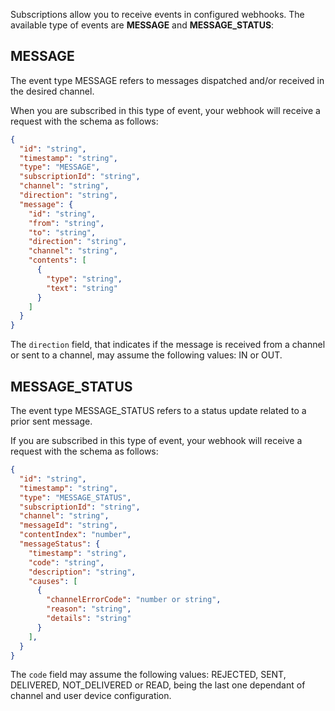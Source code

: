 Subscriptions allow you to receive events in configured webhooks. The available type of events are **MESSAGE** and **MESSAGE_STATUS**:

## MESSAGE

The event type MESSAGE refers to messages dispatched and/or received in the desired channel.

When you are subscribed in this type of event, your webhook will receive a request with the schema as follows:

```json
{
  "id": "string",
  "timestamp": "string", 
  "type": "MESSAGE",
  "subscriptionId": "string",
  "channel": "string",
  "direction": "string",
  "message": {
    "id": "string",
    "from": "string",
    "to": "string",
    "direction": "string",
    "channel": "string",
    "contents": [
      {
        "type": "string",
        "text": "string"
      }
    ]    
  }
}
```

The <code>direction</code> field, that indicates if the message is received from a channel or sent to a channel, may assume the following values: IN or OUT.

## MESSAGE_STATUS

The event type MESSAGE_STATUS refers to a status update related to a prior sent message.

If you are subscribed in this type of event, your webhook will receive a request with the schema as follows:

```json
{
  "id": "string",
  "timestamp": "string", 
  "type": "MESSAGE_STATUS",
  "subscriptionId": "string",
  "channel": "string",
  "messageId": "string",
  "contentIndex": "number",
  "messageStatus": {
    "timestamp": "string",
    "code": "string",
    "description": "string",
    "causes": [
      {
        "channelErrorCode": "number or string",
        "reason": "string",
        "details": "string"
      }
    ],
  }
}
```

The <code>code</code> field may assume the following values: REJECTED, SENT, DELIVERED, NOT_DELIVERED or READ, being the last one dependant of channel and user device configuration.